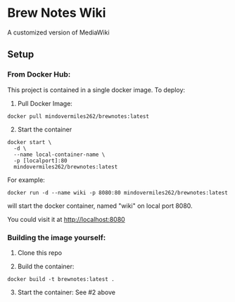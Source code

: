 # Brew Notes Wiki

A customized version of MediaWiki

## Setup

### From Docker Hub:

This project is contained in a single docker image. To deploy:

1. Pull Docker Image:

`docker pull mindovermiles262/brewnotes:latest`

2. Start the container
```
docker start \
  -d \
  --name local-container-name \
  -p [localport]:80
  mindovermiles262/brewnotes:latest
```

For example:

`docker run -d --name wiki -p 8080:80 mindovermiles262/brewnotes:latest`

will start the docker container, named "wiki" on local port 8080.

You could visit it at [http://localhost:8080](http://localhost:8080)

### Building the image yourself:

1. Clone this repo

2. Build the container:

`docker build -t brewnotes:latest .`

3. Start the container: See #2 above


